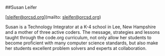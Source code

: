 ##Susan Leifer

[sleifer@orcsd.org](mailto: sleifer@orcsd.org)

Susan is a Technology Integrator at a K-4 school in Lee, New Hampshire and a mother of three active coders.  The message, strategies and lessons taught through the code.org curriculum, not only allow her students to become proficient with many computer science standards, but also make her students excellent problem solvers and experts at collaboration.
